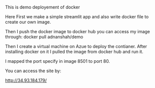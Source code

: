 This is demo deployement of docker

Here First we make a simple streamlit app and also write docker file
to create our own image.

Then I push the docker image to docker hub  you can access my image through:
docker pull adnanshah/demo

Then I create a virtual machine on Azue to deploy the contianer.
After installing docker on it I pulled the image from docker hub and run it.

I mapped the port specify in image 8501 to port 80.

You can access the site by:

http://34.93.184.179/


